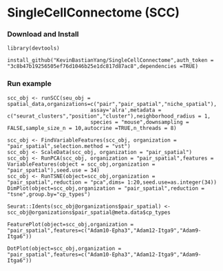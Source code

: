 # SingleCellConnectome (SCC)

### Download and Install
   
    library(devtools)
   
    install_github("KevinBastianYang/SingleCellConnectome",auth_token = "3c8b47b19256505ef76d1046b25e1dc817d87ac8",dependencies =TRUE)

### Run example

    scc_obj <- runSCC(seu_obj = spatial_data,organizations=c("pair","pair_spatial","niche_spatial"),
                               assay='alra',metadata = c("seurat_clusters","position","cluster"),neighborhood_radius = 1,
                               species = "mouse",downsampling = FALSE,sample_size_n = 10,autocrine =TRUE,n_threads = 8)
                               
    scc_obj <- FindVariableFeatures(scc_obj, organization = "pair_spatial",selection.method = "vst")
    scc_obj <- ScaleData(scc_obj, organization = "pair_spatial")
    scc_obj <- RunPCA(scc_obj, organization = "pair_spatial",features = VariableFeatures(object = scc_obj,organization = "pair_spatial"),seed.use = 34)
    scc_obj <- RunTSNE(object=scc_obj,organization = "pair_spatial",reduction = "pca",dims= 1:20,seed.use=as.integer(34))
    DimPlot(object=scc_obj,organization = "pair_spatial",reduction = "tsne",group.by="cp_types")

    Seurat::Idents(scc_obj@organizations$pair_spatial) <- scc_obj@organizations$pair_spatial@meta.data$cp_types

    FeaturePlot(object=scc_obj,organization = "pair_spatial",features=c("Adam10-Epha3","Adam12-Itga9","Adam9-Itga6"))

    DotPlot(object=scc_obj,organization = "pair_spatial",features=c("Adam10-Epha3","Adam12-Itga9","Adam9-Itga6"))
